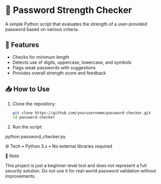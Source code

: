 # 🔐 Password Strength Checker

A simple Python script that evaluates the strength of a user-provided password based on various criteria.

## 🚀 Features

- Checks for minimum length  
- Detects use of digits, uppercase, lowercase, and symbols  
- Flags weak passwords with suggestions  
- Provides overall strength score and feedback  

## 📥 How to Use

1. Clone the repository:
   ```bash
   git clone https://github.com/yourusername/password-checker.git
   cd password-checker


2. Run the script:


python password_checker.py


⚙️ Tech
 • Python 3.x
 • No external libraries required

📌 Note

This project is just a beginner-level tool and does not represent a full security solution. Do not use it for real-world password validation without improvements.
